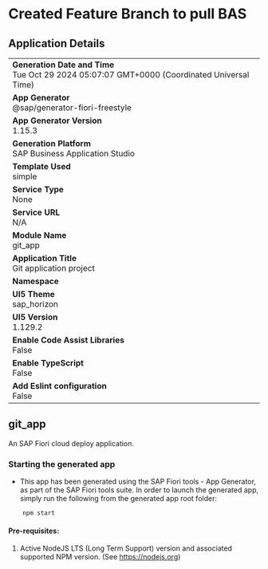 # Created Feature Branch to pull BAS
## Application Details
|               |
| ------------- |
|**Generation Date and Time**<br>Tue Oct 29 2024 05:07:07 GMT+0000 (Coordinated Universal Time)|
|**App Generator**<br>@sap/generator-fiori-freestyle|
|**App Generator Version**<br>1.15.3|
|**Generation Platform**<br>SAP Business Application Studio|
|**Template Used**<br>simple|
|**Service Type**<br>None|
|**Service URL**<br>N/A|
|**Module Name**<br>git_app|
|**Application Title**<br>Git application project|
|**Namespace**<br>|
|**UI5 Theme**<br>sap_horizon|
|**UI5 Version**<br>1.129.2|
|**Enable Code Assist Libraries**<br>False|
|**Enable TypeScript**<br>False|
|**Add Eslint configuration**<br>False|

## git_app

An SAP Fiori cloud deploy application.

### Starting the generated app

-   This app has been generated using the SAP Fiori tools - App Generator, as part of the SAP Fiori tools suite.  In order to launch the generated app, simply run the following from the generated app root folder:

```
    npm start
```

#### Pre-requisites:

1. Active NodeJS LTS (Long Term Support) version and associated supported NPM version.  (See https://nodejs.org)


